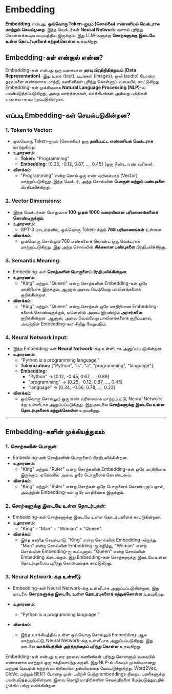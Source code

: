 # Embedding

**Embedding** என்பது, **ஒவ்வொரு Token-ஐயும் (சொல்லை) எண்ணியல் வெக்டராக மாற்றும் செயல்முறை**. இந்த வெக்டர்கள் **Neural Network**-களால் புரிந்து கொள்ளக்கூடிய வடிவத்தில் இருக்கும். இது LLM-களுக்கு **சொற்களுக்கு இடையே உள்ள தொடர்புகளைக் கற்றுக்கொள்ள** உதவுகிறது.

## Embedding-கள் என்றால் என்ன?

Embedding-கள் என்பது ஒரு வகையான **தரவு பிரதிநிதித்துவம் (Data Representation)**. இது உரை (text), படங்கள் (images), ஒலி (audio) போன்ற தரவுகளை எண்களாக மாற்றி, கணினிகள் புரிந்து கொள்ளும் வகையில் காட்டுகிறது. Embedding-கள் முக்கியமாக **Natural Language Processing (NLP)**-ல் பயன்படுத்தப்படுகிறது, அங்கு வார்த்தைகள், வாக்கியங்கள் அல்லது பத்திகள் எண்களாக மாற்றப்படுகின்றன.

## எப்படி Embedding-கள் செயல்படுகின்றன?

### 1. **Token to Vector:**  
   - ஒவ்வொரு Token-ஐயும் (சொல்லை) ஒரு **தனிப்பட்ட எண்ணியல் வெக்டராக** மாற்றுகிறது.  
   - **உதாரணம்:**  
     - **Token:** "Programming"  
     - **Embedding:** [0.25, -0.12, 0.87, ..., 0.45] (ஒரு நீண்ட எண் வரிசை).  
   - **விளக்கம்:**  
     - "Programming" என்ற சொல் ஒரு எண் வரிசையாக (Vector) மாற்றப்படுகிறது. இந்த வெக்டர், அந்த சொல்லின் **பொருள் மற்றும் பண்புகளை** பிரதிபலிக்கிறது.

### 2. **Vector Dimensions:**  
   - இந்த வெக்டர்கள் பொதுவாக **100 முதல் 1000 வரையிலான பரிமாணங்களைக் கொண்டிருக்கும்**.  
   - **உதாரணம்:**  
     - GPT-3 மாடல்களில், ஒவ்வொரு Token-க்கும் **768 பரிமாணங்கள்** உள்ளன.  
   - **விளக்கம்:**  
     - ஒவ்வொரு சொல்லும் 768 எண்களைக் கொண்ட ஒரு வெக்டராக மாற்றப்படுகிறது. இது அந்த சொல்லின் **சிக்கலான பண்புகளை** பிரதிபலிக்கிறது.

### 3. **Semantic Meaning:**  
   - Embedding-கள் **சொற்களின் பொருளைப் பிரதிபலிக்கின்றன**.  
   - **உதாரணம்:**  
     - "King" மற்றும் "Queen" என்ற சொற்களின் Embedding-கள் ஒரே மாதிரியாக இருக்கும், ஆனால் அவை வெவ்வேறு பாலினங்களைக் குறிக்கின்றன.  
   - **விளக்கம்:**  
     - "King" மற்றும் "Queen" என்ற சொற்கள் ஒரே மாதிரியான Embedding-களைக் கொண்டிருக்கும், ஏனெனில் அவை இரண்டும் **அரசர்களை** குறிக்கின்றன. ஆனால், அவை வெவ்வேறு பாலினங்களைக் குறிப்பதால், அவற்றின் Embedding-கள் சிறிது வேறுபடும்.

### 4. **Neural Network Input:**  
   - இந்த Embedding-கள் **Neural Network**-க்கு உள்ளீடாக அனுப்பப்படுகின்றன.  
   - **உதாரணம்:**  
     - "Python is a programming language."  
     - **Tokenization:** ["Python", "is", "a", "programming", "language"].  
     - **Embedding:**  
       - "Python" → [0.12, -0.45, 0.67, ..., 0.89]  
       - "programming" → [0.25, -0.12, 0.87, ..., 0.45]  
       - "language" → [0.34, -0.56, 0.78, ..., 0.23]  
   - **விளக்கம்:**  
     - ஒவ்வொரு சொல்லும் ஒரு எண் வரிசையாக மாற்றப்பட்டு, Neural Network-க்கு உள்ளீடாக அனுப்பப்படுகிறது. இது மாடலை **சொற்களுக்கு இடையே உள்ள தொடர்புகளைக் கற்றுக்கொள்ள** உதவுகிறது.

---

## Embedding-களின் முக்கியத்துவம்

### 1. **சொற்களின் பொருள்:**  

   - Embedding-கள் சொற்களின் பொருளைப் பிரதிபலிக்கின்றன.  
   - **உதாரணம்:**  
     - "King" மற்றும் "Ruler" என்ற சொற்களின் Embedding-கள் ஒரே மாதிரியாக இருக்கும், ஏனெனில் அவை ஒரே பொருளைக் கொண்டவை.  
   - **விளக்கம்:**  
     - "King" மற்றும் "Ruler" என்ற சொற்கள் ஒரே பொருளைக் கொண்டிருப்பதால், அவற்றின் Embedding-கள் ஒரே மாதிரியாக இருக்கும்.

### 2. **சொற்களுக்கு இடையே உள்ள தொடர்புகள்:**  

   - Embedding-கள் சொற்களுக்கு இடையே உள்ள தொடர்புகளைக் காட்டுகின்றன.  
   - **உதாரணம்:**  
     - "King" - "Man" + "Woman" = "Queen".  
   - **விளக்கம்:**  
     - இந்த கணித செயல்பாடு, "King" என்ற சொல்லின் Embedding-லிருந்து "Man" என்ற சொல்லின் Embedding-ஐ கழித்து, "Woman" என்ற சொல்லின் Embedding-ஐ கூட்டினால், "Queen" என்ற சொல்லின் Embedding கிடைக்கும். இது Embedding-கள் சொற்களுக்கு இடையே உள்ள தொடர்புகளைப் புரிந்து கொள்வதைக் காட்டுகிறது.

### 3. **Neural Network-க்கு உள்ளீடு:**  

   - Embedding-கள் Neural Network-க்கு உள்ளீடாக அனுப்பப்படுகின்றன, இது மாடலை **சொற்களுக்கு இடையே உள்ள தொடர்புகளைக் கற்றுக்கொள்ள** உதவுகிறது.  

   - **உதாரணம்:**  
     - "Python is a programming language."  
     
   - **விளக்கம்:**  

     - இந்த வாக்கியத்தில் உள்ள ஒவ்வொரு சொல்லும் Embedding-ஆக மாற்றப்பட்டு, Neural Network-க்கு உள்ளீடாக அனுப்பப்படுகிறது. இது மாடலை **வாக்கியத்தின் அர்த்தத்தைப் புரிந்து கொள்ள** உதவுகிறது.

Embedding-கள் என்பது உரை தரவை கணினிகள் புரிந்து கொள்ளும் வகையில் எண்களாக மாற்றும் ஒரு சக்திவாய்ந்த கருவி. இது NLP-ல் மிகவும் முக்கியமானது மற்றும் மெஷின் கற்றல் மாதிரிகளின் துல்லியத்தை மேம்படுத்துகிறது. Word2Vec, GloVe, மற்றும் BERT போன்ற முன்-பயிற்சி பெற்ற embeddings நிறைய பணிகளுக்கு பயன்படுத்தப்படுகின்றன. இவை மொழி மாதிரிகளின் செயல்திறனை மேம்படுத்துவதில் முக்கிய பங்கு வகிக்கின்றன.

